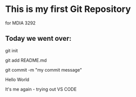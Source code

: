 # This is my first Git Repository
for MDIA 3292 

## Today we went over:  
git init  

git add README.md  

git commit -m "my commit   message"   


Hello World

It's me again - trying out VS CODE